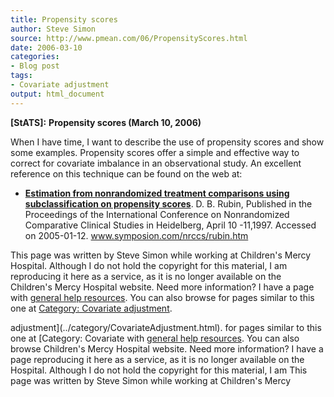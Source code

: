 ```yaml
---
title: Propensity scores
author: Steve Simon
source: http://www.pmean.com/06/PropensityScores.html
date: 2006-03-10
categories:
- Blog post
tags:
- Covariate adjustment
output: html_document
---
```

**[StATS]:** **Propensity scores (March 10, 2006)**

When I have time, I want to describe the use of propensity scores and
show some examples. Propensity scores offer a simple and effective way
to correct for covariate imbalance in an observational study. An
excellent reference on this technique can be found on the web at:

-   **[Estimation from nonrandomized treatment comparisons using
    subclassification on propensity
    scores](http://www.symposion.com/nrccs/rubin.htm)**. D. B. Rubin,
    Published in the Proceedings of the International Conference on
    Nonrandomized Comparative Clinical Studies in Heidelberg, April 10
    -11,1997. Accessed on 2005-01-12. www.symposion.com/nrccs/rubin.htm

This page was written by Steve Simon while working at Children\'s Mercy
Hospital. Although I do not hold the copyright for this material, I am
reproducing it here as a service, as it is no longer available on the
Children\'s Mercy Hospital website. Need more information? I have a page
with [general help resources](../GeneralHelp.html). You can also browse
for pages similar to this one at [Category: Covariate
adjustment](../category/CovariateAdjustment.html).
<!---More--->
adjustment](../category/CovariateAdjustment.html).
for pages similar to this one at [Category: Covariate
with [general help resources](../GeneralHelp.html). You can also browse
Children\'s Mercy Hospital website. Need more information? I have a page
reproducing it here as a service, as it is no longer available on the
Hospital. Although I do not hold the copyright for this material, I am
This page was written by Steve Simon while working at Children\'s Mercy

<!---Do not use
**[StATS]:** **Propensity scores (March 10, 2006)**
This page was written by Steve Simon while working at Children\'s Mercy
Hospital. Although I do not hold the copyright for this material, I am
reproducing it here as a service, as it is no longer available on the
Children\'s Mercy Hospital website. Need more information? I have a page
with [general help resources](../GeneralHelp.html). You can also browse
for pages similar to this one at [Category: Covariate
adjustment](../category/CovariateAdjustment.html).
--->

